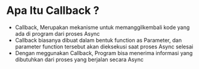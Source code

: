 # Apa Itu Callback ?

- Callback, Merupakan mekanisme untuk memanggilkembali kode yang ada di program dari proses Async
- Callback biasanya dibuat dalam bentuk function as Parameter, dan parameter function tersebut akan dieksekusi saat proses Async selesai
- Dengan meggunakan Callback, Program bisa menerima informasi yang dibutuhkan dari proses yang berjalan secara Async